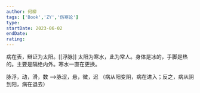 ```yaml
---
author: 何柳
tags: ['Book','ZY','伤寒论']
type: 
startDate: 2023-06-02
endDate:
rating: 
---
```




病在表，辩证为太阳。[[浮脉]] 
太阳为寒水，此为常人。身体是冰的，手脚是热的。主要是隔绝内外。寒水一直在更换。

脉浮，动，滑，数  ——>脉涩，悬，微，迟  （病从阳变阴，病在进入；反之，病从阴到阳，病在退去）














